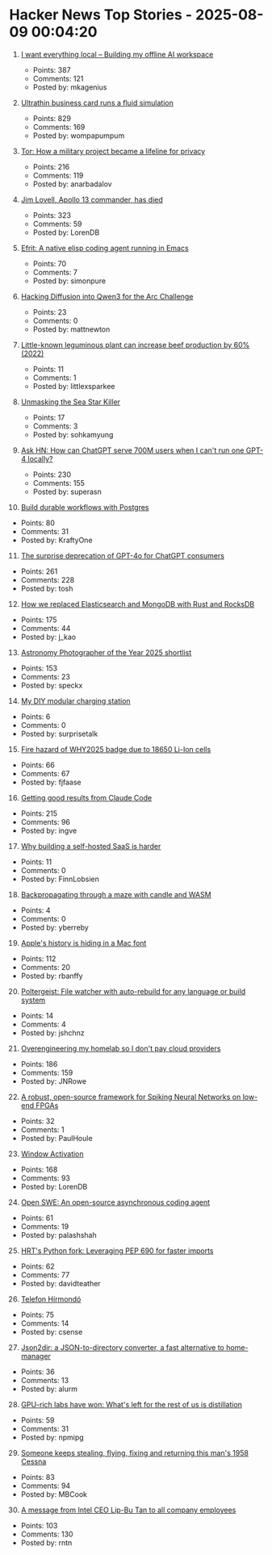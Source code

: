 # Hacker News Top Stories - 2025-08-09 00:04:20

1. [I want everything local – Building my offline AI workspace](https://instavm.io/blog/building-my-offline-ai-workspace)
   - Points: 387
   - Comments: 121
   - Posted by: mkagenius

2. [Ultrathin business card runs a fluid simulation](https://github.com/Nicholas-L-Johnson/flip-card)
   - Points: 829
   - Comments: 169
   - Posted by: wompapumpum

3. [Tor: How a military project became a lifeline for privacy](https://thereader.mitpress.mit.edu/the-secret-history-of-tor-how-a-military-project-became-a-lifeline-for-privacy/)
   - Points: 216
   - Comments: 119
   - Posted by: anarbadalov

4. [Jim Lovell, Apollo 13 commander, has died](https://www.nasa.gov/news-release/acting-nasa-administrator-reflects-on-legacy-of-astronaut-jim-lovell/)
   - Points: 323
   - Comments: 59
   - Posted by: LorenDB

5. [Efrit: A native elisp coding agent running in Emacs](https://github.com/steveyegge/efrit)
   - Points: 70
   - Comments: 7
   - Posted by: simonpure

6. [Hacking Diffusion into Qwen3 for the Arc Challenge](https://www.matthewnewton.com/blog/arc-challenge-diffusion)
   - Points: 23
   - Comments: 0
   - Posted by: mattnewton

7. [Little-known leguminous plant can increase beef production by 60% (2022)](https://www.embrapa.br/en/busca-de-noticias/-/noticia/75361634/little-known-leguminous-plant-can-increase-beef-production-by-60)
   - Points: 11
   - Comments: 1
   - Posted by: littlexsparkee

8. [Unmasking the Sea Star Killer](https://www.biographic.com/unmasking-the-sea-star-killer/)
   - Points: 17
   - Comments: 3
   - Posted by: sohkamyung

9. [Ask HN: How can ChatGPT serve 700M users when I can't run one GPT-4 locally?](undefined)
   - Points: 230
   - Comments: 155
   - Posted by: superasn

10. [Build durable workflows with Postgres](https://www.dbos.dev/blog/why-postgres-durable-execution)
   - Points: 80
   - Comments: 31
   - Posted by: KraftyOne

11. [The surprise deprecation of GPT-4o for ChatGPT consumers](https://simonwillison.net/2025/Aug/8/surprise-deprecation-of-gpt-4o/)
   - Points: 261
   - Comments: 228
   - Posted by: tosh

12. [How we replaced Elasticsearch and MongoDB with Rust and RocksDB](https://radar.com/blog/high-performance-geocoding-in-rust)
   - Points: 175
   - Comments: 44
   - Posted by: j_kao

13. [Astronomy Photographer of the Year 2025 shortlist](https://www.rmg.co.uk/whats-on/astronomy-photographer-year/galleries/2025-shortlist)
   - Points: 153
   - Comments: 23
   - Posted by: speckx

14. [My DIY modular charging station](https://arun.is/blog/diy-modular-charging-station/)
   - Points: 6
   - Comments: 0
   - Posted by: surprisetalk

15. [Fire hazard of WHY2025 badge due to 18650 Li-Ion cells](https://wiki.why2025.org/Badge/Fire_hazard)
   - Points: 66
   - Comments: 67
   - Posted by: fjfaase

16. [Getting good results from Claude Code](https://www.dzombak.com/blog/2025/08/getting-good-results-from-claude-code/)
   - Points: 215
   - Comments: 96
   - Posted by: ingve

17. [Why building a self-hosted SaaS is harder](https://www.getlago.com/blog/self-hosted-saas)
   - Points: 11
   - Comments: 0
   - Posted by: FinnLobsien

18. [Backpropagating through a maze with candle and WASM](https://yberreby.com/discrete-maze-backprop-candle-wasm/)
   - Points: 4
   - Comments: 0
   - Posted by: yberreby

19. [Apple's history is hiding in a Mac font](https://www.spacebar.news/apple-history-hiding-in-mac-font/)
   - Points: 112
   - Comments: 20
   - Posted by: rbanffy

20. [Poltergeist: File watcher with auto-rebuild for any language or build system](https://github.com/steipete/poltergeist)
   - Points: 14
   - Comments: 4
   - Posted by: jshchnz

21. [Overengineering my homelab so I don't pay cloud providers](https://ergaster.org/posts/2025/08/04-overegineering-homelab/)
   - Points: 186
   - Comments: 159
   - Posted by: JNRowe

22. [A robust, open-source framework for Spiking Neural Networks on low-end FPGAs](https://arxiv.org/abs/2507.07284)
   - Points: 32
   - Comments: 1
   - Posted by: PaulHoule

23. [Window Activation](https://blog.broulik.de/2025/08/on-window-activation/)
   - Points: 168
   - Comments: 93
   - Posted by: LorenDB

24. [Open SWE: An open-source asynchronous coding agent](https://blog.langchain.com/introducing-open-swe-an-open-source-asynchronous-coding-agent/)
   - Points: 61
   - Comments: 19
   - Posted by: palashshah

25. [HRT's Python fork: Leveraging PEP 690 for faster imports](https://www.hudsonrivertrading.com/hrtbeat/inside-hrts-python-fork/)
   - Points: 62
   - Comments: 77
   - Posted by: davidteather

26. [Telefon Hírmondó](https://en.wikipedia.org/wiki/Telefon_H%C3%ADrmond%C3%B3)
   - Points: 75
   - Comments: 14
   - Posted by: csense

27. [Json2dir: a JSON-to-directory converter, a fast alternative to home-manager](https://github.com/alurm/json2dir)
   - Points: 36
   - Comments: 13
   - Posted by: alurm

28. [GPU-rich labs have won: What's left for the rest of us is distillation](https://inference.net/blog/what-s-left-is-distillation)
   - Points: 59
   - Comments: 31
   - Posted by: npmipg

29. [Someone keeps stealing, flying, fixing and returning this man's 1958 Cessna](https://www.latimes.com/california/story/2025-08-08/mystery-plane-thief)
   - Points: 83
   - Comments: 94
   - Posted by: MBCook

30. [A message from Intel CEO Lip-Bu Tan to all company employees](https://newsroom.intel.com/corporate/my-commitment-to-you-and-our-company)
   - Points: 103
   - Comments: 130
   - Posted by: rntn

